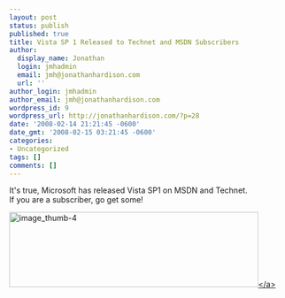 ```yaml
---
layout: post
status: publish
published: true
title: Vista SP 1 Released to Technet and MSDN Subscribers
author:
  display_name: Jonathan
  login: jmhadmin
  email: jmh@jonathanhardison.com
  url: ''
author_login: jmhadmin
author_email: jmh@jonathanhardison.com
wordpress_id: 9
wordpress_url: http://jonathanhardison.com/?p=28
date: '2008-02-14 21:21:45 -0600'
date_gmt: '2008-02-15 03:21:45 -0600'
categories:
- Uncategorized
tags: []
comments: []
---
```

<p>It's true, Microsoft has released Vista SP1 on MSDN and Technet.<br />
If you are a subscriber, go get some!</p>
<p><a href="http:&#47;&#47;jonathanhardison.com&#47;wp-content&#47;uploads&#47;2008&#47;09&#47;image-thumb-4.png"><img style="border-right: 0px; border-top: 0px; border-left: 0px; border-bottom: 0px" src="http:&#47;&#47;jonathanhardison.com&#47;wp-content&#47;uploads&#47;2008&#47;09&#47;image-thumb-4-thumb.png" border="0" alt="image_thumb-4" width="450" height="136" &#47;><&#47;a></p>
